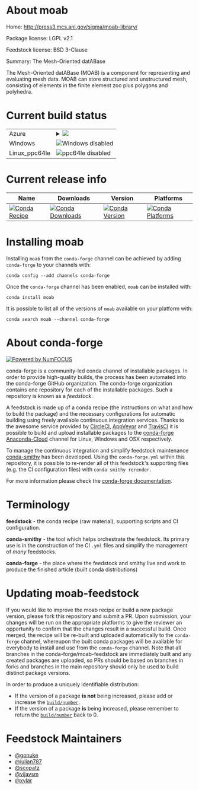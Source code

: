 About moab
==========

Home: http://press3.mcs.anl.gov/sigma/moab-library/

Package license: LGPL v2.1

Feedstock license: BSD 3-Clause

Summary: The Mesh-Oriented datABase

The Mesh-Oriented datABase (MOAB) is a component for representing and
evaluating mesh data. MOAB can store structured and unstructured mesh,
consisting of elements in the finite element zoo plus polygons and
polyhedra.


Current build status
====================


<table>
    
  <tr>
    <td>Azure</td>
    <td>
      <details>
        <summary>
          <a href="https://dev.azure.com/conda-forge/feedstock-builds/_build/latest?definitionId=3111&branchName=master">
            <img src="https://dev.azure.com/conda-forge/feedstock-builds/_apis/build/status/moab-feedstock?branchName=master">
          </a>
        </summary>
        <table>
          <thead><tr><th>Variant</th><th>Status</th></tr></thead>
          <tbody><tr>
              <td>linux_mpimpichnumpy1.14python3.6.____cpythontempestnotempest</td>
              <td>
                <a href="https://dev.azure.com/conda-forge/feedstock-builds/_build/latest?definitionId=3111&branchName=master">
                  <img src="https://dev.azure.com/conda-forge/feedstock-builds/_apis/build/status/moab-feedstock?branchName=master&jobName=linux&configuration=linux_mpimpichnumpy1.14python3.6.____cpythontempestnotempest" alt="variant">
                </a>
              </td>
            </tr><tr>
              <td>linux_mpimpichnumpy1.14python3.6.____cpythontempesttempest</td>
              <td>
                <a href="https://dev.azure.com/conda-forge/feedstock-builds/_build/latest?definitionId=3111&branchName=master">
                  <img src="https://dev.azure.com/conda-forge/feedstock-builds/_apis/build/status/moab-feedstock?branchName=master&jobName=linux&configuration=linux_mpimpichnumpy1.14python3.6.____cpythontempesttempest" alt="variant">
                </a>
              </td>
            </tr><tr>
              <td>linux_mpimpichnumpy1.14python3.7.____cpythontempestnotempest</td>
              <td>
                <a href="https://dev.azure.com/conda-forge/feedstock-builds/_build/latest?definitionId=3111&branchName=master">
                  <img src="https://dev.azure.com/conda-forge/feedstock-builds/_apis/build/status/moab-feedstock?branchName=master&jobName=linux&configuration=linux_mpimpichnumpy1.14python3.7.____cpythontempestnotempest" alt="variant">
                </a>
              </td>
            </tr><tr>
              <td>linux_mpimpichnumpy1.14python3.7.____cpythontempesttempest</td>
              <td>
                <a href="https://dev.azure.com/conda-forge/feedstock-builds/_build/latest?definitionId=3111&branchName=master">
                  <img src="https://dev.azure.com/conda-forge/feedstock-builds/_apis/build/status/moab-feedstock?branchName=master&jobName=linux&configuration=linux_mpimpichnumpy1.14python3.7.____cpythontempesttempest" alt="variant">
                </a>
              </td>
            </tr><tr>
              <td>linux_mpimpichnumpy1.14python3.8.____cpythontempestnotempest</td>
              <td>
                <a href="https://dev.azure.com/conda-forge/feedstock-builds/_build/latest?definitionId=3111&branchName=master">
                  <img src="https://dev.azure.com/conda-forge/feedstock-builds/_apis/build/status/moab-feedstock?branchName=master&jobName=linux&configuration=linux_mpimpichnumpy1.14python3.8.____cpythontempestnotempest" alt="variant">
                </a>
              </td>
            </tr><tr>
              <td>linux_mpimpichnumpy1.14python3.8.____cpythontempesttempest</td>
              <td>
                <a href="https://dev.azure.com/conda-forge/feedstock-builds/_build/latest?definitionId=3111&branchName=master">
                  <img src="https://dev.azure.com/conda-forge/feedstock-builds/_apis/build/status/moab-feedstock?branchName=master&jobName=linux&configuration=linux_mpimpichnumpy1.14python3.8.____cpythontempesttempest" alt="variant">
                </a>
              </td>
            </tr><tr>
              <td>linux_mpimpichnumpy1.18python3.6.____73_pypytempestnotempest</td>
              <td>
                <a href="https://dev.azure.com/conda-forge/feedstock-builds/_build/latest?definitionId=3111&branchName=master">
                  <img src="https://dev.azure.com/conda-forge/feedstock-builds/_apis/build/status/moab-feedstock?branchName=master&jobName=linux&configuration=linux_mpimpichnumpy1.18python3.6.____73_pypytempestnotempest" alt="variant">
                </a>
              </td>
            </tr><tr>
              <td>linux_mpimpichnumpy1.18python3.6.____73_pypytempesttempest</td>
              <td>
                <a href="https://dev.azure.com/conda-forge/feedstock-builds/_build/latest?definitionId=3111&branchName=master">
                  <img src="https://dev.azure.com/conda-forge/feedstock-builds/_apis/build/status/moab-feedstock?branchName=master&jobName=linux&configuration=linux_mpimpichnumpy1.18python3.6.____73_pypytempesttempest" alt="variant">
                </a>
              </td>
            </tr><tr>
              <td>linux_mpinompinumpy1.14python3.6.____cpythontempestnotempest</td>
              <td>
                <a href="https://dev.azure.com/conda-forge/feedstock-builds/_build/latest?definitionId=3111&branchName=master">
                  <img src="https://dev.azure.com/conda-forge/feedstock-builds/_apis/build/status/moab-feedstock?branchName=master&jobName=linux&configuration=linux_mpinompinumpy1.14python3.6.____cpythontempestnotempest" alt="variant">
                </a>
              </td>
            </tr><tr>
              <td>linux_mpinompinumpy1.14python3.6.____cpythontempesttempest</td>
              <td>
                <a href="https://dev.azure.com/conda-forge/feedstock-builds/_build/latest?definitionId=3111&branchName=master">
                  <img src="https://dev.azure.com/conda-forge/feedstock-builds/_apis/build/status/moab-feedstock?branchName=master&jobName=linux&configuration=linux_mpinompinumpy1.14python3.6.____cpythontempesttempest" alt="variant">
                </a>
              </td>
            </tr><tr>
              <td>linux_mpinompinumpy1.14python3.7.____cpythontempestnotempest</td>
              <td>
                <a href="https://dev.azure.com/conda-forge/feedstock-builds/_build/latest?definitionId=3111&branchName=master">
                  <img src="https://dev.azure.com/conda-forge/feedstock-builds/_apis/build/status/moab-feedstock?branchName=master&jobName=linux&configuration=linux_mpinompinumpy1.14python3.7.____cpythontempestnotempest" alt="variant">
                </a>
              </td>
            </tr><tr>
              <td>linux_mpinompinumpy1.14python3.7.____cpythontempesttempest</td>
              <td>
                <a href="https://dev.azure.com/conda-forge/feedstock-builds/_build/latest?definitionId=3111&branchName=master">
                  <img src="https://dev.azure.com/conda-forge/feedstock-builds/_apis/build/status/moab-feedstock?branchName=master&jobName=linux&configuration=linux_mpinompinumpy1.14python3.7.____cpythontempesttempest" alt="variant">
                </a>
              </td>
            </tr><tr>
              <td>linux_mpinompinumpy1.14python3.8.____cpythontempestnotempest</td>
              <td>
                <a href="https://dev.azure.com/conda-forge/feedstock-builds/_build/latest?definitionId=3111&branchName=master">
                  <img src="https://dev.azure.com/conda-forge/feedstock-builds/_apis/build/status/moab-feedstock?branchName=master&jobName=linux&configuration=linux_mpinompinumpy1.14python3.8.____cpythontempestnotempest" alt="variant">
                </a>
              </td>
            </tr><tr>
              <td>linux_mpinompinumpy1.14python3.8.____cpythontempesttempest</td>
              <td>
                <a href="https://dev.azure.com/conda-forge/feedstock-builds/_build/latest?definitionId=3111&branchName=master">
                  <img src="https://dev.azure.com/conda-forge/feedstock-builds/_apis/build/status/moab-feedstock?branchName=master&jobName=linux&configuration=linux_mpinompinumpy1.14python3.8.____cpythontempesttempest" alt="variant">
                </a>
              </td>
            </tr><tr>
              <td>linux_mpinompinumpy1.18python3.6.____73_pypytempestnotempest</td>
              <td>
                <a href="https://dev.azure.com/conda-forge/feedstock-builds/_build/latest?definitionId=3111&branchName=master">
                  <img src="https://dev.azure.com/conda-forge/feedstock-builds/_apis/build/status/moab-feedstock?branchName=master&jobName=linux&configuration=linux_mpinompinumpy1.18python3.6.____73_pypytempestnotempest" alt="variant">
                </a>
              </td>
            </tr><tr>
              <td>linux_mpinompinumpy1.18python3.6.____73_pypytempesttempest</td>
              <td>
                <a href="https://dev.azure.com/conda-forge/feedstock-builds/_build/latest?definitionId=3111&branchName=master">
                  <img src="https://dev.azure.com/conda-forge/feedstock-builds/_apis/build/status/moab-feedstock?branchName=master&jobName=linux&configuration=linux_mpinompinumpy1.18python3.6.____73_pypytempesttempest" alt="variant">
                </a>
              </td>
            </tr><tr>
              <td>linux_mpiopenmpinumpy1.14python3.6.____cpythontempestnotempest</td>
              <td>
                <a href="https://dev.azure.com/conda-forge/feedstock-builds/_build/latest?definitionId=3111&branchName=master">
                  <img src="https://dev.azure.com/conda-forge/feedstock-builds/_apis/build/status/moab-feedstock?branchName=master&jobName=linux&configuration=linux_mpiopenmpinumpy1.14python3.6.____cpythontempestnotempest" alt="variant">
                </a>
              </td>
            </tr><tr>
              <td>linux_mpiopenmpinumpy1.14python3.6.____cpythontempesttempest</td>
              <td>
                <a href="https://dev.azure.com/conda-forge/feedstock-builds/_build/latest?definitionId=3111&branchName=master">
                  <img src="https://dev.azure.com/conda-forge/feedstock-builds/_apis/build/status/moab-feedstock?branchName=master&jobName=linux&configuration=linux_mpiopenmpinumpy1.14python3.6.____cpythontempesttempest" alt="variant">
                </a>
              </td>
            </tr><tr>
              <td>linux_mpiopenmpinumpy1.14python3.7.____cpythontempestnotempest</td>
              <td>
                <a href="https://dev.azure.com/conda-forge/feedstock-builds/_build/latest?definitionId=3111&branchName=master">
                  <img src="https://dev.azure.com/conda-forge/feedstock-builds/_apis/build/status/moab-feedstock?branchName=master&jobName=linux&configuration=linux_mpiopenmpinumpy1.14python3.7.____cpythontempestnotempest" alt="variant">
                </a>
              </td>
            </tr><tr>
              <td>linux_mpiopenmpinumpy1.14python3.7.____cpythontempesttempest</td>
              <td>
                <a href="https://dev.azure.com/conda-forge/feedstock-builds/_build/latest?definitionId=3111&branchName=master">
                  <img src="https://dev.azure.com/conda-forge/feedstock-builds/_apis/build/status/moab-feedstock?branchName=master&jobName=linux&configuration=linux_mpiopenmpinumpy1.14python3.7.____cpythontempesttempest" alt="variant">
                </a>
              </td>
            </tr><tr>
              <td>linux_mpiopenmpinumpy1.14python3.8.____cpythontempestnotempest</td>
              <td>
                <a href="https://dev.azure.com/conda-forge/feedstock-builds/_build/latest?definitionId=3111&branchName=master">
                  <img src="https://dev.azure.com/conda-forge/feedstock-builds/_apis/build/status/moab-feedstock?branchName=master&jobName=linux&configuration=linux_mpiopenmpinumpy1.14python3.8.____cpythontempestnotempest" alt="variant">
                </a>
              </td>
            </tr><tr>
              <td>linux_mpiopenmpinumpy1.14python3.8.____cpythontempesttempest</td>
              <td>
                <a href="https://dev.azure.com/conda-forge/feedstock-builds/_build/latest?definitionId=3111&branchName=master">
                  <img src="https://dev.azure.com/conda-forge/feedstock-builds/_apis/build/status/moab-feedstock?branchName=master&jobName=linux&configuration=linux_mpiopenmpinumpy1.14python3.8.____cpythontempesttempest" alt="variant">
                </a>
              </td>
            </tr><tr>
              <td>linux_mpiopenmpinumpy1.18python3.6.____73_pypytempestnotempest</td>
              <td>
                <a href="https://dev.azure.com/conda-forge/feedstock-builds/_build/latest?definitionId=3111&branchName=master">
                  <img src="https://dev.azure.com/conda-forge/feedstock-builds/_apis/build/status/moab-feedstock?branchName=master&jobName=linux&configuration=linux_mpiopenmpinumpy1.18python3.6.____73_pypytempestnotempest" alt="variant">
                </a>
              </td>
            </tr><tr>
              <td>linux_mpiopenmpinumpy1.18python3.6.____73_pypytempesttempest</td>
              <td>
                <a href="https://dev.azure.com/conda-forge/feedstock-builds/_build/latest?definitionId=3111&branchName=master">
                  <img src="https://dev.azure.com/conda-forge/feedstock-builds/_apis/build/status/moab-feedstock?branchName=master&jobName=linux&configuration=linux_mpiopenmpinumpy1.18python3.6.____73_pypytempesttempest" alt="variant">
                </a>
              </td>
            </tr><tr>
              <td>osx_mpimpichnumpy1.14python3.6.____cpythontempestnotempest</td>
              <td>
                <a href="https://dev.azure.com/conda-forge/feedstock-builds/_build/latest?definitionId=3111&branchName=master">
                  <img src="https://dev.azure.com/conda-forge/feedstock-builds/_apis/build/status/moab-feedstock?branchName=master&jobName=osx&configuration=osx_mpimpichnumpy1.14python3.6.____cpythontempestnotempest" alt="variant">
                </a>
              </td>
            </tr><tr>
              <td>osx_mpimpichnumpy1.14python3.6.____cpythontempesttempest</td>
              <td>
                <a href="https://dev.azure.com/conda-forge/feedstock-builds/_build/latest?definitionId=3111&branchName=master">
                  <img src="https://dev.azure.com/conda-forge/feedstock-builds/_apis/build/status/moab-feedstock?branchName=master&jobName=osx&configuration=osx_mpimpichnumpy1.14python3.6.____cpythontempesttempest" alt="variant">
                </a>
              </td>
            </tr><tr>
              <td>osx_mpimpichnumpy1.14python3.7.____cpythontempestnotempest</td>
              <td>
                <a href="https://dev.azure.com/conda-forge/feedstock-builds/_build/latest?definitionId=3111&branchName=master">
                  <img src="https://dev.azure.com/conda-forge/feedstock-builds/_apis/build/status/moab-feedstock?branchName=master&jobName=osx&configuration=osx_mpimpichnumpy1.14python3.7.____cpythontempestnotempest" alt="variant">
                </a>
              </td>
            </tr><tr>
              <td>osx_mpimpichnumpy1.14python3.7.____cpythontempesttempest</td>
              <td>
                <a href="https://dev.azure.com/conda-forge/feedstock-builds/_build/latest?definitionId=3111&branchName=master">
                  <img src="https://dev.azure.com/conda-forge/feedstock-builds/_apis/build/status/moab-feedstock?branchName=master&jobName=osx&configuration=osx_mpimpichnumpy1.14python3.7.____cpythontempesttempest" alt="variant">
                </a>
              </td>
            </tr><tr>
              <td>osx_mpimpichnumpy1.14python3.8.____cpythontempestnotempest</td>
              <td>
                <a href="https://dev.azure.com/conda-forge/feedstock-builds/_build/latest?definitionId=3111&branchName=master">
                  <img src="https://dev.azure.com/conda-forge/feedstock-builds/_apis/build/status/moab-feedstock?branchName=master&jobName=osx&configuration=osx_mpimpichnumpy1.14python3.8.____cpythontempestnotempest" alt="variant">
                </a>
              </td>
            </tr><tr>
              <td>osx_mpimpichnumpy1.14python3.8.____cpythontempesttempest</td>
              <td>
                <a href="https://dev.azure.com/conda-forge/feedstock-builds/_build/latest?definitionId=3111&branchName=master">
                  <img src="https://dev.azure.com/conda-forge/feedstock-builds/_apis/build/status/moab-feedstock?branchName=master&jobName=osx&configuration=osx_mpimpichnumpy1.14python3.8.____cpythontempesttempest" alt="variant">
                </a>
              </td>
            </tr><tr>
              <td>osx_mpimpichnumpy1.18python3.6.____73_pypytempestnotempest</td>
              <td>
                <a href="https://dev.azure.com/conda-forge/feedstock-builds/_build/latest?definitionId=3111&branchName=master">
                  <img src="https://dev.azure.com/conda-forge/feedstock-builds/_apis/build/status/moab-feedstock?branchName=master&jobName=osx&configuration=osx_mpimpichnumpy1.18python3.6.____73_pypytempestnotempest" alt="variant">
                </a>
              </td>
            </tr><tr>
              <td>osx_mpimpichnumpy1.18python3.6.____73_pypytempesttempest</td>
              <td>
                <a href="https://dev.azure.com/conda-forge/feedstock-builds/_build/latest?definitionId=3111&branchName=master">
                  <img src="https://dev.azure.com/conda-forge/feedstock-builds/_apis/build/status/moab-feedstock?branchName=master&jobName=osx&configuration=osx_mpimpichnumpy1.18python3.6.____73_pypytempesttempest" alt="variant">
                </a>
              </td>
            </tr><tr>
              <td>osx_mpinompinumpy1.14python3.6.____cpythontempestnotempest</td>
              <td>
                <a href="https://dev.azure.com/conda-forge/feedstock-builds/_build/latest?definitionId=3111&branchName=master">
                  <img src="https://dev.azure.com/conda-forge/feedstock-builds/_apis/build/status/moab-feedstock?branchName=master&jobName=osx&configuration=osx_mpinompinumpy1.14python3.6.____cpythontempestnotempest" alt="variant">
                </a>
              </td>
            </tr><tr>
              <td>osx_mpinompinumpy1.14python3.6.____cpythontempesttempest</td>
              <td>
                <a href="https://dev.azure.com/conda-forge/feedstock-builds/_build/latest?definitionId=3111&branchName=master">
                  <img src="https://dev.azure.com/conda-forge/feedstock-builds/_apis/build/status/moab-feedstock?branchName=master&jobName=osx&configuration=osx_mpinompinumpy1.14python3.6.____cpythontempesttempest" alt="variant">
                </a>
              </td>
            </tr><tr>
              <td>osx_mpinompinumpy1.14python3.7.____cpythontempestnotempest</td>
              <td>
                <a href="https://dev.azure.com/conda-forge/feedstock-builds/_build/latest?definitionId=3111&branchName=master">
                  <img src="https://dev.azure.com/conda-forge/feedstock-builds/_apis/build/status/moab-feedstock?branchName=master&jobName=osx&configuration=osx_mpinompinumpy1.14python3.7.____cpythontempestnotempest" alt="variant">
                </a>
              </td>
            </tr><tr>
              <td>osx_mpinompinumpy1.14python3.7.____cpythontempesttempest</td>
              <td>
                <a href="https://dev.azure.com/conda-forge/feedstock-builds/_build/latest?definitionId=3111&branchName=master">
                  <img src="https://dev.azure.com/conda-forge/feedstock-builds/_apis/build/status/moab-feedstock?branchName=master&jobName=osx&configuration=osx_mpinompinumpy1.14python3.7.____cpythontempesttempest" alt="variant">
                </a>
              </td>
            </tr><tr>
              <td>osx_mpinompinumpy1.14python3.8.____cpythontempestnotempest</td>
              <td>
                <a href="https://dev.azure.com/conda-forge/feedstock-builds/_build/latest?definitionId=3111&branchName=master">
                  <img src="https://dev.azure.com/conda-forge/feedstock-builds/_apis/build/status/moab-feedstock?branchName=master&jobName=osx&configuration=osx_mpinompinumpy1.14python3.8.____cpythontempestnotempest" alt="variant">
                </a>
              </td>
            </tr><tr>
              <td>osx_mpinompinumpy1.14python3.8.____cpythontempesttempest</td>
              <td>
                <a href="https://dev.azure.com/conda-forge/feedstock-builds/_build/latest?definitionId=3111&branchName=master">
                  <img src="https://dev.azure.com/conda-forge/feedstock-builds/_apis/build/status/moab-feedstock?branchName=master&jobName=osx&configuration=osx_mpinompinumpy1.14python3.8.____cpythontempesttempest" alt="variant">
                </a>
              </td>
            </tr><tr>
              <td>osx_mpinompinumpy1.18python3.6.____73_pypytempestnotempest</td>
              <td>
                <a href="https://dev.azure.com/conda-forge/feedstock-builds/_build/latest?definitionId=3111&branchName=master">
                  <img src="https://dev.azure.com/conda-forge/feedstock-builds/_apis/build/status/moab-feedstock?branchName=master&jobName=osx&configuration=osx_mpinompinumpy1.18python3.6.____73_pypytempestnotempest" alt="variant">
                </a>
              </td>
            </tr><tr>
              <td>osx_mpinompinumpy1.18python3.6.____73_pypytempesttempest</td>
              <td>
                <a href="https://dev.azure.com/conda-forge/feedstock-builds/_build/latest?definitionId=3111&branchName=master">
                  <img src="https://dev.azure.com/conda-forge/feedstock-builds/_apis/build/status/moab-feedstock?branchName=master&jobName=osx&configuration=osx_mpinompinumpy1.18python3.6.____73_pypytempesttempest" alt="variant">
                </a>
              </td>
            </tr><tr>
              <td>osx_mpiopenmpinumpy1.14python3.6.____cpythontempestnotempest</td>
              <td>
                <a href="https://dev.azure.com/conda-forge/feedstock-builds/_build/latest?definitionId=3111&branchName=master">
                  <img src="https://dev.azure.com/conda-forge/feedstock-builds/_apis/build/status/moab-feedstock?branchName=master&jobName=osx&configuration=osx_mpiopenmpinumpy1.14python3.6.____cpythontempestnotempest" alt="variant">
                </a>
              </td>
            </tr><tr>
              <td>osx_mpiopenmpinumpy1.14python3.6.____cpythontempesttempest</td>
              <td>
                <a href="https://dev.azure.com/conda-forge/feedstock-builds/_build/latest?definitionId=3111&branchName=master">
                  <img src="https://dev.azure.com/conda-forge/feedstock-builds/_apis/build/status/moab-feedstock?branchName=master&jobName=osx&configuration=osx_mpiopenmpinumpy1.14python3.6.____cpythontempesttempest" alt="variant">
                </a>
              </td>
            </tr><tr>
              <td>osx_mpiopenmpinumpy1.14python3.7.____cpythontempestnotempest</td>
              <td>
                <a href="https://dev.azure.com/conda-forge/feedstock-builds/_build/latest?definitionId=3111&branchName=master">
                  <img src="https://dev.azure.com/conda-forge/feedstock-builds/_apis/build/status/moab-feedstock?branchName=master&jobName=osx&configuration=osx_mpiopenmpinumpy1.14python3.7.____cpythontempestnotempest" alt="variant">
                </a>
              </td>
            </tr><tr>
              <td>osx_mpiopenmpinumpy1.14python3.7.____cpythontempesttempest</td>
              <td>
                <a href="https://dev.azure.com/conda-forge/feedstock-builds/_build/latest?definitionId=3111&branchName=master">
                  <img src="https://dev.azure.com/conda-forge/feedstock-builds/_apis/build/status/moab-feedstock?branchName=master&jobName=osx&configuration=osx_mpiopenmpinumpy1.14python3.7.____cpythontempesttempest" alt="variant">
                </a>
              </td>
            </tr><tr>
              <td>osx_mpiopenmpinumpy1.14python3.8.____cpythontempestnotempest</td>
              <td>
                <a href="https://dev.azure.com/conda-forge/feedstock-builds/_build/latest?definitionId=3111&branchName=master">
                  <img src="https://dev.azure.com/conda-forge/feedstock-builds/_apis/build/status/moab-feedstock?branchName=master&jobName=osx&configuration=osx_mpiopenmpinumpy1.14python3.8.____cpythontempestnotempest" alt="variant">
                </a>
              </td>
            </tr><tr>
              <td>osx_mpiopenmpinumpy1.14python3.8.____cpythontempesttempest</td>
              <td>
                <a href="https://dev.azure.com/conda-forge/feedstock-builds/_build/latest?definitionId=3111&branchName=master">
                  <img src="https://dev.azure.com/conda-forge/feedstock-builds/_apis/build/status/moab-feedstock?branchName=master&jobName=osx&configuration=osx_mpiopenmpinumpy1.14python3.8.____cpythontempesttempest" alt="variant">
                </a>
              </td>
            </tr><tr>
              <td>osx_mpiopenmpinumpy1.18python3.6.____73_pypytempestnotempest</td>
              <td>
                <a href="https://dev.azure.com/conda-forge/feedstock-builds/_build/latest?definitionId=3111&branchName=master">
                  <img src="https://dev.azure.com/conda-forge/feedstock-builds/_apis/build/status/moab-feedstock?branchName=master&jobName=osx&configuration=osx_mpiopenmpinumpy1.18python3.6.____73_pypytempestnotempest" alt="variant">
                </a>
              </td>
            </tr><tr>
              <td>osx_mpiopenmpinumpy1.18python3.6.____73_pypytempesttempest</td>
              <td>
                <a href="https://dev.azure.com/conda-forge/feedstock-builds/_build/latest?definitionId=3111&branchName=master">
                  <img src="https://dev.azure.com/conda-forge/feedstock-builds/_apis/build/status/moab-feedstock?branchName=master&jobName=osx&configuration=osx_mpiopenmpinumpy1.18python3.6.____73_pypytempesttempest" alt="variant">
                </a>
              </td>
            </tr>
          </tbody>
        </table>
      </details>
    </td>
  </tr>
  <tr>
    <td>Windows</td>
    <td>
      <img src="https://img.shields.io/badge/Windows-disabled-lightgrey.svg" alt="Windows disabled">
    </td>
  </tr>
  <tr>
    <td>Linux_ppc64le</td>
    <td>
      <img src="https://img.shields.io/badge/ppc64le-disabled-lightgrey.svg" alt="ppc64le disabled">
    </td>
  </tr>
</table>

Current release info
====================

| Name | Downloads | Version | Platforms |
| --- | --- | --- | --- |
| [![Conda Recipe](https://img.shields.io/badge/recipe-moab-green.svg)](https://anaconda.org/conda-forge/moab) | [![Conda Downloads](https://img.shields.io/conda/dn/conda-forge/moab.svg)](https://anaconda.org/conda-forge/moab) | [![Conda Version](https://img.shields.io/conda/vn/conda-forge/moab.svg)](https://anaconda.org/conda-forge/moab) | [![Conda Platforms](https://img.shields.io/conda/pn/conda-forge/moab.svg)](https://anaconda.org/conda-forge/moab) |

Installing moab
===============

Installing `moab` from the `conda-forge` channel can be achieved by adding `conda-forge` to your channels with:

```
conda config --add channels conda-forge
```

Once the `conda-forge` channel has been enabled, `moab` can be installed with:

```
conda install moab
```

It is possible to list all of the versions of `moab` available on your platform with:

```
conda search moab --channel conda-forge
```


About conda-forge
=================

[![Powered by NumFOCUS](https://img.shields.io/badge/powered%20by-NumFOCUS-orange.svg?style=flat&colorA=E1523D&colorB=007D8A)](http://numfocus.org)

conda-forge is a community-led conda channel of installable packages.
In order to provide high-quality builds, the process has been automated into the
conda-forge GitHub organization. The conda-forge organization contains one repository
for each of the installable packages. Such a repository is known as a *feedstock*.

A feedstock is made up of a conda recipe (the instructions on what and how to build
the package) and the necessary configurations for automatic building using freely
available continuous integration services. Thanks to the awesome service provided by
[CircleCI](https://circleci.com/), [AppVeyor](https://www.appveyor.com/)
and [TravisCI](https://travis-ci.com/) it is possible to build and upload installable
packages to the [conda-forge](https://anaconda.org/conda-forge)
[Anaconda-Cloud](https://anaconda.org/) channel for Linux, Windows and OSX respectively.

To manage the continuous integration and simplify feedstock maintenance
[conda-smithy](https://github.com/conda-forge/conda-smithy) has been developed.
Using the ``conda-forge.yml`` within this repository, it is possible to re-render all of
this feedstock's supporting files (e.g. the CI configuration files) with ``conda smithy rerender``.

For more information please check the [conda-forge documentation](https://conda-forge.org/docs/).

Terminology
===========

**feedstock** - the conda recipe (raw material), supporting scripts and CI configuration.

**conda-smithy** - the tool which helps orchestrate the feedstock.
                   Its primary use is in the construction of the CI ``.yml`` files
                   and simplify the management of *many* feedstocks.

**conda-forge** - the place where the feedstock and smithy live and work to
                  produce the finished article (built conda distributions)


Updating moab-feedstock
=======================

If you would like to improve the moab recipe or build a new
package version, please fork this repository and submit a PR. Upon submission,
your changes will be run on the appropriate platforms to give the reviewer an
opportunity to confirm that the changes result in a successful build. Once
merged, the recipe will be re-built and uploaded automatically to the
`conda-forge` channel, whereupon the built conda packages will be available for
everybody to install and use from the `conda-forge` channel.
Note that all branches in the conda-forge/moab-feedstock are
immediately built and any created packages are uploaded, so PRs should be based
on branches in forks and branches in the main repository should only be used to
build distinct package versions.

In order to produce a uniquely identifiable distribution:
 * If the version of a package **is not** being increased, please add or increase
   the [``build/number``](https://conda.io/docs/user-guide/tasks/build-packages/define-metadata.html#build-number-and-string).
 * If the version of a package **is** being increased, please remember to return
   the [``build/number``](https://conda.io/docs/user-guide/tasks/build-packages/define-metadata.html#build-number-and-string)
   back to 0.

Feedstock Maintainers
=====================

* [@gonuke](https://github.com/gonuke/)
* [@iulian787](https://github.com/iulian787/)
* [@scopatz](https://github.com/scopatz/)
* [@vijaysm](https://github.com/vijaysm/)
* [@xylar](https://github.com/xylar/)


